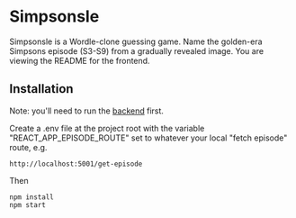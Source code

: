 # Simpsonsle

Simpsonsle is a Wordle-clone guessing game. Name the golden-era Simpsons episode (S3-S9) from a gradually revealed image. You are viewing the README for the frontend.

## Installation

Note: you'll need to run the [backend](https://github.com/calumx/simpsonsle-backend) first.

Create a .env file at the project root with the variable "REACT_APP_EPISODE_ROUTE" set to whatever your local "fetch episode" route, e.g.

```
http://localhost:5001/get-episode
```

Then

```
npm install
npm start
```
